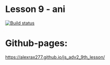 # Lesson 9 - ani

[![Build status](https://ci.appveyor.com/api/projects/status/8f9c7fbt8q4qyq2w?svg=true)](https://ci.appveyor.com/project/AlexRax277/js-adv2-9th-lesson)

# Github-pages:
https://alexrax277.github.io/js_adv2_9th_lesson/